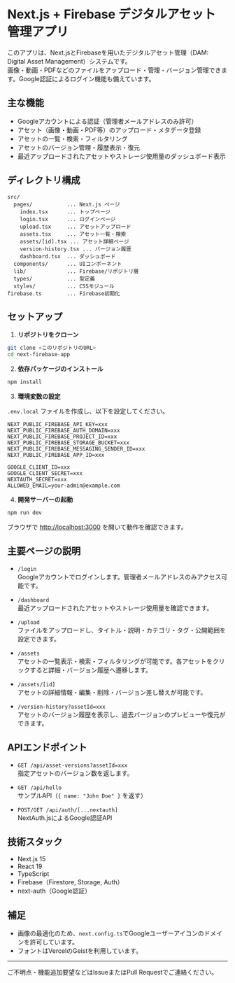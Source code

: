 # Next.js + Firebase デジタルアセット管理アプリ

このアプリは、Next.jsとFirebaseを用いたデジタルアセット管理（DAM: Digital Asset Management）システムです。  
画像・動画・PDFなどのファイルをアップロード・管理・バージョン管理できます。Google認証によるログイン機能も備えています。

## 主な機能

- Googleアカウントによる認証（管理者メールアドレスのみ許可）
- アセット（画像・動画・PDF等）のアップロード・メタデータ登録
- アセットの一覧・検索・フィルタリング
- アセットのバージョン管理・履歴表示・復元
- 最近アップロードされたアセットやストレージ使用量のダッシュボード表示

## ディレクトリ構成

```
src/
  pages/           ... Next.js ページ
    index.tsx      ... トップページ
    login.tsx      ... ログインページ
    upload.tsx     ... アセットアップロード
    assets.tsx     ... アセット一覧・検索
    assets/[id].tsx ... アセット詳細ページ
    version-history.tsx ... バージョン履歴
    dashboard.tsx  ... ダッシュボード
  components/      ... UIコンポーネント
  lib/             ... Firebase/リポジトリ層
  types/           ... 型定義
  styles/          ... CSSモジュール
firebase.ts        ... Firebase初期化
```

## セットアップ

1. **リポジトリをクローン**

```bash
git clone <このリポジトリのURL>
cd next-firebase-app
```

2. **依存パッケージのインストール**

```bash
npm install
```

3. **環境変数の設定**

`.env.local` ファイルを作成し、以下を設定してください。

```
NEXT_PUBLIC_FIREBASE_API_KEY=xxx
NEXT_PUBLIC_FIREBASE_AUTH_DOMAIN=xxx
NEXT_PUBLIC_FIREBASE_PROJECT_ID=xxx
NEXT_PUBLIC_FIREBASE_STORAGE_BUCKET=xxx
NEXT_PUBLIC_FIREBASE_MESSAGING_SENDER_ID=xxx
NEXT_PUBLIC_FIREBASE_APP_ID=xxx

GOOGLE_CLIENT_ID=xxx
GOOGLE_CLIENT_SECRET=xxx
NEXTAUTH_SECRET=xxx
ALLOWED_EMAIL=your-admin@example.com
```

4. **開発サーバーの起動**

```bash
npm run dev
```

ブラウザで [http://localhost:3000](http://localhost:3000) を開いて動作を確認できます。

## 主要ページの説明

- `/login`  
  Googleアカウントでログインします。管理者メールアドレスのみアクセス可能です。

- `/dashboard`  
  最近アップロードされたアセットやストレージ使用量を確認できます。

- `/upload`  
  ファイルをアップロードし、タイトル・説明・カテゴリ・タグ・公開範囲を設定できます。

- `/assets`  
  アセットの一覧表示・検索・フィルタリングが可能です。各アセットをクリックすると詳細・バージョン履歴へ遷移します。

- `/assets/[id]`  
アセットの詳細情報・編集・削除・バージョン差し替えが可能です。

- `/version-history?assetId=xxx`  
  アセットのバージョン履歴を表示し、過去バージョンのプレビューや復元ができます。

## APIエンドポイント

- `GET /api/asset-versions?assetId=xxx`  
  指定アセットのバージョン数を返します。

- `GET /api/hello`  
  サンプルAPI（`{ name: "John Doe" }` を返す）

- `POST/GET /api/auth/[...nextauth]`  
  NextAuth.jsによるGoogle認証API

## 技術スタック

- Next.js 15
- React 19
- TypeScript
- Firebase（Firestore, Storage, Auth）
- next-auth（Google認証）

## 補足

- 画像の最適化のため、`next.config.ts`でGoogleユーザーアイコンのドメインを許可しています。
- フォントはVercelのGeistを利用しています。

---

ご不明点・機能追加要望などはIssueまたはPull Requestでご連絡ください。
